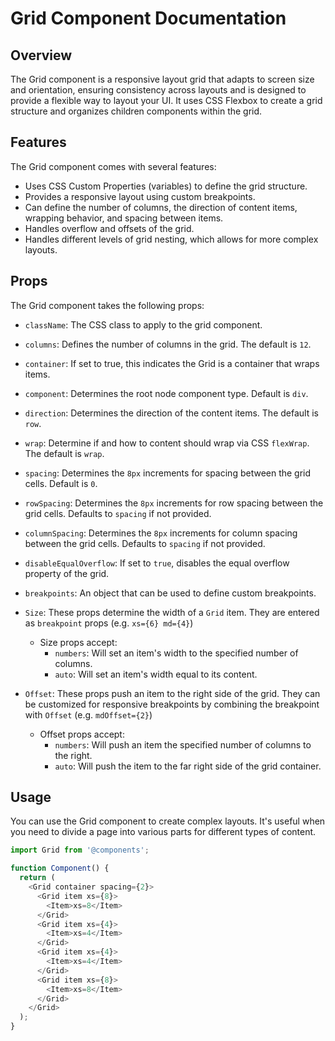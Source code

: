 # Grid Component Documentation

## Overview

The Grid component is a responsive layout grid that adapts to screen size and orientation, ensuring consistency across layouts and is designed to provide a flexible way to layout your UI. It uses CSS Flexbox to create a grid structure and organizes children components within the grid.

## Features

The Grid component comes with several features:

- Uses CSS Custom Properties (variables) to define the grid structure.
- Provides a responsive layout using custom breakpoints.
- Can define the number of columns, the direction of content items, wrapping behavior, and spacing between items.
- Handles overflow and offsets of the grid.
- Handles different levels of grid nesting, which allows for more complex layouts.

## Props

The Grid component takes the following props:
- `className`: The CSS class to apply to the grid component.
- `columns`: Defines the number of columns in the grid. The default is `12`.
- `container`: If set to true, this indicates the Grid is a container that wraps items.
- `component`: Determines the root node component type. Default is `div`.
- `direction`: Determines the direction of the content items. The default is `row`.
- `wrap`: Determine if and how to content should wrap via CSS `flexWrap`. The default is `wrap`.
- `spacing`: Determines the `8px` increments for spacing between the grid cells. Default is `0`.
- `rowSpacing`: Determines the `8px` increments for row spacing between the grid cells. Defaults to `spacing` if not provided.
- `columnSpacing`: Determines the `8px` increments for column spacing between the grid cells. Defaults to `spacing` if not provided.
- `disableEqualOverflow`: If set to `true`, disables the equal overflow property of the grid.
- `breakpoints`: An object that can be used to define custom breakpoints.

- `Size`: These props determine the width of a `Grid` item. They are entered as `breakpoint` props (e.g. `xs={6} md={4}`)

  - Size props accept:
    - `numbers`: Will set an item's width to the specified number of columns.
    - `auto`: Will set an item's width equal to its content.

- `Offset`: These props push an item to the right side of the grid. They can be customized for responsive breakpoints by combining the breakpoint with `Offset` (e.g. `mdOffset={2}`)

  - Offset props accept:
    - `numbers`: Will push an item the specified number of columns to the right.
    - `auto`: Will push the item to the far right side of the grid container.

## Usage

You can use the Grid component to create complex layouts. It's useful when you need to divide a page into various parts for different types of content.

```javascript
import Grid from '@components';

function Component() {
  return (
    <Grid container spacing={2}>
      <Grid item xs={8}>
        <Item>xs=8</Item>
      </Grid>
      <Grid item xs={4}>
        <Item>xs=4</Item>
      </Grid>
      <Grid item xs={4}>
        <Item>xs=4</Item>
      </Grid>
      <Grid item xs={8}>
        <Item>xs=8</Item>
      </Grid>
    </Grid>
  );
}
```
